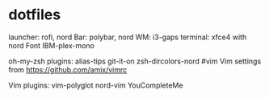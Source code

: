 # dotfiles
launcher: rofi, nord 
Bar: polybar, nord 
WM: i3-gaps
terminal: xfce4 with nord
Font IBM-plex-mono

oh-my-zsh plugins:
alias-tips
git-it-on
zsh-dircolors-nord
#vim
Vim settings from https://github.com/amix/vimrc

Vim plugins:
vim-polyglot
nord-vim
YouCompleteMe
